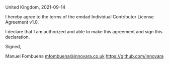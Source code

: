 United Kingdom, 2021-09-14

I hereby agree to the terms of the emdad Individual Contributor License
Agreement v1.0.

I declare that I am authorized and able to make this agreement and sign this
declaration.

Signed,

Manuel Fombuena mfombuena@innovara.co.uk https://github.com/innovara